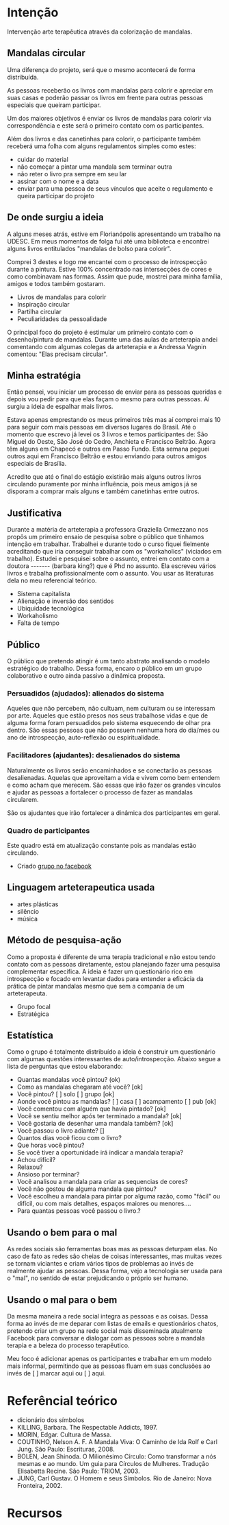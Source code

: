 # Intenção

Intervenção arte terapêutica através da colorização de mandalas.

## Mandalas circular

Uma diferença do projeto, será que o mesmo acontecerá de forma distribuída.

As pessoas receberão os livros com mandalas para colorir e apreciar em suas casas e poderão passar os livros em frente para outras pessoas especiais que queiram participar.

Um dos maiores objetivos é enviar os livros de mandalas para colorir via correspondência e este será o primeiro contato com os participantes.

Além dos livros e das canetinhas para colorir, o participante também receberá uma folha com alguns regulamentos simples como estes:

* cuidar do material
* não começar a pintar uma mandala sem terminar outra
* não reter o livro pra sempre em seu lar
* assinar com o nome e a data
* enviar para uma pessoa de seus vínculos que aceite o regulamento e queira participar do projeto

## De onde surgiu a ideia

A alguns meses atrás, estive em Florianópolis apresentando um trabalho na UDESC. Em meus momentos de folga fui até uma biblioteca e encontrei alguns livros entitulados "mandalas de bolso para colorir".

Comprei 3 destes e logo me encantei com o processo de introspecção durante a pintura. Estive 100% concentrado nas intersecções de cores e como combinavam nas formas. Assim que pude, mostrei para minha família, amigos e todos também gostaram.

* Livros de mandalas para colorir
* Inspiração circular
* Partilha circular
* Peculiaridades da pessoalidade

O principal foco do projeto é estimular um primeiro contato com o desenho/pintura de mandalas. Durante uma das aulas de arteterapia andei comentando com algumas colegas da arteterapia e a Andressa Vagnin comentou: "Elas precisam circular".

## Minha estratégia

Então pensei, vou iniciar um processo de enviar para as pessoas queridas e depois vou pedir para que elas façam o mesmo para outras pessoas. Aí surgiu a ideia de espalhar mais livros.

Estava apenas emprestando os meus primeiros três mas aí comprei mais 10 para seguir com mais pessoas em diversos lugares do Brasil. Até o momento que escrevo já levei os 3 livros e temos participantes de: São Miguel do Oeste, São José do Cedro, Anchieta e Francisco Beltrão. Agora têm alguns em Chapecó e outros em Passo Fundo. Esta semana peguei outros aqui em Francisco Beltrão e estou enviando para outros amigos especiais de Brasília.

Acredito que até o final do estágio existirão mais alguns outros livros circulando puramente por minha influência, pois meus amigos já se disporam a comprar mais alguns e também canetinhas entre outros.

## Justificativa

Durante a matéria de arteterapia a professora Graziella Ormezzano nos propôs um primeiro ensaio de pesquisa sobre o público que tinhamos intenção em trabalhar. Trabalhei e durante todo o curso fiquei fielmente acreditando que iria conseguir trabalhar com os "workaholics" (viciados em trabalho). Estudei e pesquisei sobre o assunto, entrei em contato com a doutora ------- (barbara king?) que é Phd no assunto. Ela escreveu vários livros e trabalha profissionalmente com o assunto. Vou usar as literaturas dela no meu referencial teórico.

* Sistema capitalista
* Alienação e inversão dos sentidos
* Ubiquidade tecnológica
* Workaholismo
* Falta de tempo

## Público

O público que pretendo atingir é um tanto abstrato analisando o modelo estratégico do trabalho. Dessa forma, encaro o público em um grupo colaborativo e outro ainda passivo a dinâmica proposta.

### Persuadidos (ajudados): alienados do sistema

Aqueles que não percebem, não cultuam, nem culturam ou se interessam por arte. Aqueles que estão presos nos seus trabalhose vidas e que de alguma forma foram persuadidos pelo sistema esquecendo de olhar pra dentro. São essas pessoas que não possuem nenhuma hora do dia/mes ou ano de introspecção, auto-reflexão ou espiritualidade.


### Facilitadores (ajudantes): desalienados do sistema

Naturalmente os livros serão encaminhados e se conectarão as pessoas desalienadas. Aquelas que aproveitam a vida e vivem como bem entendem e como acham que merecem. São essas que irão fazer os grandes vínculos e ajudar as pessoas a fortalecer o processo de fazer as mandalas circularem.

São os ajudantes que irão fortalecer a dinâmica dos participantes em geral.

### Quadro de participantes

Este quadro está em atualização constante pois as mandalas estão circulando.

- Criado [grupo no facebook](https://www.facebook.com/groups/646801458744586  "Ainda é secreto precisa de convite.")

## Linguagem arteterapeutica usada

* artes plásticas
* silêncio
* música

## Método de pesquisa-ação

Como a proposta é diferente de uma terapia tradicional e não estou tendo contato com as pessoas diretamente, estou planejando fazer uma pesquisa complementar específica. A ideia é fazer um questionário rico em introspecção e focado em levantar dados para entender a eficácia da prática de pintar mandalas mesmo que sem a compania de um arteterapeuta.

* Grupo focal
* Estratégica

## Estatística

Como o grupo é totalmente distribuído a ideia é construir um questionário com algumas questões interessantes de auto/introspecção. Abaixo segue a lista de perguntas que estou elaborando:

* Quantas mandalas você pintou? (ok)
* Como as mandalas chegaram até você? [ok]
* Você pintou? [ ] solo [ ] grupo [ok]
* Aonde você pintou as mandalas? [ ] casa [ ] acampamento [ ] pub [ok]
* Você comentou com alguém que havia pintado? [ok]
* Você se sentiu melhor após ter terminado a mandala? [ok]
* Você gostaria de desenhar uma mandala também? [ok]
* Você passou o livro adiante?  []
* Quantos dias você ficou com o livro?
* Que horas você pintou?
* Se você tiver a oportunidade irá indicar a mandala terapia?
* Achou difícil?
* Relaxou?
* Ansioso por terminar?
* Você analisou a mandala para criar as sequencias de cores?
* Você não gostou   de alguma mandala que pintou?
* Você escolheu a mandala para pintar por alguma razão, como "fácil" ou difícil, ou com mais detalhes, espaços maiores ou menores....
* Para quantas pessoas você passou o livro.?

## Usando o bem para o mal

As redes sociais são ferramentas boas mas as pessoas deturpam elas. No caso de fato as redes são cheias de coisas interessantes, mas muitas vezes se tornam viciantes e criam vários tipos de problemas ao invés de realmente ajudar as pessoas. Dessa forma, vejo a tecnologia ser usada para o "mal", no sentido de estar prejudicando o próprio ser humano.



## Usando o mal para o bem

Da mesma maneira a rede social integra as pessoas e as coisas. Dessa forma ao invés de me deparar com listas de emails e questionários chatos, pretendo criar um grupo na rede social mais disseminada atualmente Facebook para conversar e dialogar com as pessoas sobre a mandala terapia e a beleza do processo terapêutico.

Meu foco é adicionar apenas os participantes e trabalhar em um modelo mais informal, permitindo que as pessoas fluam em suas conclusões ao invés de [ ] marcar aqui ou [ ] aqui.





# Referêncial teórico

* dicionário dos símbolos
* KILLING, Barbara. The Respectable Addicts, 1997.
* MORIN, Edgar. Cultura de Massa.
* COUTINHO, Nelson A. F. A Mandala Viva: O Caminho de Ida Rolf e Carl Jung. São Paulo: Escrituras, 2008.
* BOLEN, Jean Shinoda. O Milionésimo Círculo: Como transformar a nós mesmas e ao mundo. Um guia para Círculos de Mulheres. Tradução Elisabetta Recine. São Paulo: TRIOM, 2003.
* JUNG, Carl Gustav. O Homem e seus Símbolos. Rio de Janeiro: Nova Fronteira, 2002.


# Recursos
